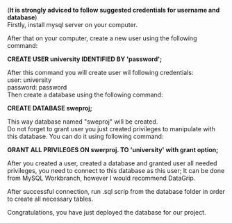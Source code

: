 
(**It is strongly adviced to follow suggested credentials for username and database**) <br>
Firstly, install mysql server on your computer.

After that on your computer, 
create a new user using the following command: <br/>

**CREATE USER university IDENTIFIED BY 'password';** <br>

After this command you will create user wil following credentials: <br/>
user: university <br/>
password: password <br/>
Then create a database using the following command: <br>

**CREATE DATABASE sweproj;** <br/>

This way database named "sweproj" will be created. <br/>
Do not forget to grant user you just created privileges to manipulate with this database.
You can do it using following command: <br/>

**GRANT ALL PRIVILEGES ON swerproj. TO 'university' with grant option;**


After you created a user, created a database and granted user all needed privileges, you need to connect 
to this database as this user; It can be done from MySQL Workbranch, however I would recommend DataGrip.
<br>

After successful connection, run .sql scrip from the database folder in order to create all necessary tables.

Congratulations, you have just deployed the database for our project.

